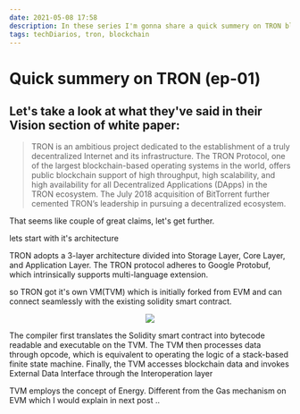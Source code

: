 ```yaml
---
date: 2021-05-08 17:58
description: In these series I'm gonna share a quick summery on TRON blockchain
tags: techDiarios, tron, blockchain
---
```

# Quick summery on TRON (ep-01) 

## Let's take a look at what they've said in their **Vision** section of white paper:

> TRON is an ambitious project dedicated to the establishment of a truly decentralized Internet and its infrastructure. The TRON Protocol, one of the largest blockchain-based operating systems in the world, offers public blockchain support of high throughput, high scalability, and high availability for all Decentralized Applications (DApps) in the TRON ecosystem. The July 2018 acquisition of BitTorrent further cemented TRON’s leadership in pursuing a decentralized ecosystem.

  
That seems like couple of great claims, let's get further.

lets start with it's architecture  

TRON adopts a 3-layer architecture divided into Storage Layer, Core Layer, and Application Layer. The TRON protocol adheres to Google Protobuf, which intrinsically supports multi-language extension.

so TRON got it's own VM(TVM) which is initially forked from EVM and can connect seamlessly with the existing solidity smart contract.  

<p align="center">
  <img src="/Tron/tron-architecture.png">
</p>

The compiler first translates the Solidity smart contract into bytecode readable and executable on the TVM. The TVM then processes data through opcode, which is equivalent to operating the logic of a stack-based finite state machine. Finally, the TVM accesses blockchain data and invokes External Data Interface through the Interoperation layer

TVM employs the concept of Energy. Different from the Gas mechanism on EVM which I would explain in next post ..
